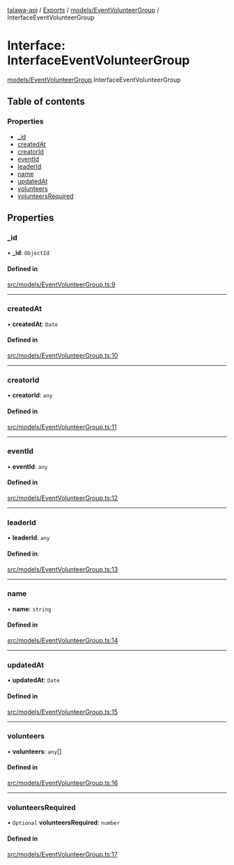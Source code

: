 [talawa-api](../README.md) / [Exports](../modules.md) / [models/EventVolunteerGroup](../modules/models_EventVolunteerGroup.md) / InterfaceEventVolunteerGroup

# Interface: InterfaceEventVolunteerGroup

[models/EventVolunteerGroup](../modules/models_EventVolunteerGroup.md).InterfaceEventVolunteerGroup

## Table of contents

### Properties

- [\_id](models_EventVolunteerGroup.InterfaceEventVolunteerGroup.md#_id)
- [createdAt](models_EventVolunteerGroup.InterfaceEventVolunteerGroup.md#createdat)
- [creatorId](models_EventVolunteerGroup.InterfaceEventVolunteerGroup.md#creatorid)
- [eventId](models_EventVolunteerGroup.InterfaceEventVolunteerGroup.md#eventid)
- [leaderId](models_EventVolunteerGroup.InterfaceEventVolunteerGroup.md#leaderid)
- [name](models_EventVolunteerGroup.InterfaceEventVolunteerGroup.md#name)
- [updatedAt](models_EventVolunteerGroup.InterfaceEventVolunteerGroup.md#updatedat)
- [volunteers](models_EventVolunteerGroup.InterfaceEventVolunteerGroup.md#volunteers)
- [volunteersRequired](models_EventVolunteerGroup.InterfaceEventVolunteerGroup.md#volunteersrequired)

## Properties

### \_id

• **\_id**: `ObjectId`

#### Defined in

[src/models/EventVolunteerGroup.ts:9](https://github.com/PalisadoesFoundation/talawa-api/blob/53234da/src/models/EventVolunteerGroup.ts#L9)

___

### createdAt

• **createdAt**: `Date`

#### Defined in

[src/models/EventVolunteerGroup.ts:10](https://github.com/PalisadoesFoundation/talawa-api/blob/53234da/src/models/EventVolunteerGroup.ts#L10)

___

### creatorId

• **creatorId**: `any`

#### Defined in

[src/models/EventVolunteerGroup.ts:11](https://github.com/PalisadoesFoundation/talawa-api/blob/53234da/src/models/EventVolunteerGroup.ts#L11)

___

### eventId

• **eventId**: `any`

#### Defined in

[src/models/EventVolunteerGroup.ts:12](https://github.com/PalisadoesFoundation/talawa-api/blob/53234da/src/models/EventVolunteerGroup.ts#L12)

___

### leaderId

• **leaderId**: `any`

#### Defined in

[src/models/EventVolunteerGroup.ts:13](https://github.com/PalisadoesFoundation/talawa-api/blob/53234da/src/models/EventVolunteerGroup.ts#L13)

___

### name

• **name**: `string`

#### Defined in

[src/models/EventVolunteerGroup.ts:14](https://github.com/PalisadoesFoundation/talawa-api/blob/53234da/src/models/EventVolunteerGroup.ts#L14)

___

### updatedAt

• **updatedAt**: `Date`

#### Defined in

[src/models/EventVolunteerGroup.ts:15](https://github.com/PalisadoesFoundation/talawa-api/blob/53234da/src/models/EventVolunteerGroup.ts#L15)

___

### volunteers

• **volunteers**: `any`[]

#### Defined in

[src/models/EventVolunteerGroup.ts:16](https://github.com/PalisadoesFoundation/talawa-api/blob/53234da/src/models/EventVolunteerGroup.ts#L16)

___

### volunteersRequired

• `Optional` **volunteersRequired**: `number`

#### Defined in

[src/models/EventVolunteerGroup.ts:17](https://github.com/PalisadoesFoundation/talawa-api/blob/53234da/src/models/EventVolunteerGroup.ts#L17)
